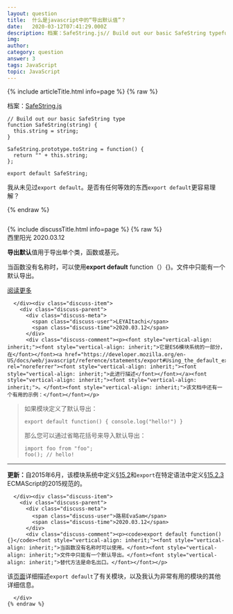 ```yaml
---
layout: question
title:  什么是javascript中的“导出默认值”？
date:   2020-03-12T07:41:29.000Z
description: 档案：SafeString.js// Build out our basic SafeString typefunction SafeString(...
img: 
author: 
category: question
answer: 3
tags: JavaScript
topic: JavaScript
---
```

<div class="article-root">
  <div class="article">
    {% include articleTitle.html info=page %}
    {% raw %}
    <div class="article-content"><p><font style="vertical-align: inherit;"><font style="vertical-align: inherit;">档案：</font></font><a href="https://github.com/wycats/handlebars.js/blob/583141de7cb61eb70eaa6b33c25f475f3048071b/lib/handlebars/safe-string.js" rel="noreferrer"><font style="vertical-align: inherit;"><font style="vertical-align: inherit;">SafeString.js</font></font></a></p>

<pre><code>// Build out our basic SafeString type<font></font>
function SafeString(string) {<font></font>
  this.string = string;<font></font>
}<font></font>
<font></font>
SafeString.prototype.toString = function() {<font></font>
  return "" + this.string;<font></font>
};<font></font>
<font></font>
export default SafeString;<font></font>
</code></pre>

<p><font style="vertical-align: inherit;"><font style="vertical-align: inherit;">我从未见过</font></font><code>export default</code><font style="vertical-align: inherit;"><font style="vertical-align: inherit;">。</font><font style="vertical-align: inherit;">是否有任何等效的东西</font></font><code>export default</code><font style="vertical-align: inherit;"><font style="vertical-align: inherit;">更容易理解？</font></font></p></div>
    {% endraw %}
  </div>
  <p style="height: 0;width:0;overflow: hidden;"> 第1074篇《什么是javascript中的“导出默认值”？》来自Winter(https://github.com/aiyld/aiyld.github.io)的站点</p>
  <div class="discuss-wrapper">
    {% include discussTitle.html info=page %}
    {% raw %}
    <div class="discuss-item">
        <div class="discuss-parent">
          <div class="discuss-meta">
            <span class="discuss-user">西里阳光</span>
            <span class="discuss-time">2020.03.12</span>
          </div>
          <div class="discuss-comment"><p><strong><font style="vertical-align: inherit;"><font style="vertical-align: inherit;">导出默认</font></font></strong><font style="vertical-align: inherit;"><font style="vertical-align: inherit;">值用于导出单个类，函数或基元。</font></font></p>

<p><strong><font style="vertical-align: inherit;"></font></strong><font style="vertical-align: inherit;"><font style="vertical-align: inherit;">当函数没有名称时，可以使用</font><strong><font style="vertical-align: inherit;">export default</font></strong><font style="vertical-align: inherit;"> function（）{}。</font><font style="vertical-align: inherit;">文件中只能有一个默认导出。</font></font></p>

<p><a href="https://nexladder.com/blog/export-default-in-javascript/" rel="nofollow noreferrer"><font style="vertical-align: inherit;"><font style="vertical-align: inherit;">阅读更多</font></font></a></p></div>
        </div>
        
      </div><div class="discuss-item">
        <div class="discuss-parent">
          <div class="discuss-meta">
            <span class="discuss-user">LEYAItachi</span>
            <span class="discuss-time">2020.03.12</span>
          </div>
          <div class="discuss-comment"><p><font style="vertical-align: inherit;"><font style="vertical-align: inherit;">它是ES6模块系统的一部分，在</font></font><a href="https://developer.mozilla.org/en-US/docs/web/javascript/reference/statements/export#Using_the_default_export" rel="noreferrer"><font style="vertical-align: inherit;"><font style="vertical-align: inherit;">此进行描述</font></font></a><font style="vertical-align: inherit;"><font style="vertical-align: inherit;">。</font><font style="vertical-align: inherit;">该文档中还有一个有用的示例：</font></font></p>

<blockquote>
  <p><font style="vertical-align: inherit;"><font style="vertical-align: inherit;">如果模块定义了默认导出：</font></font></p>

<pre><code>export default function() { console.log("hello!") }
</code></pre>
  
  <p><font style="vertical-align: inherit;"><font style="vertical-align: inherit;">那么您可以通过省略花括号来导入默认导出：</font></font></p>

<pre><code>import foo from "foo";<font></font>
foo(); // hello!<font></font>
</code></pre>
</blockquote>

<hr>

<p><strong><font style="vertical-align: inherit;"><font style="vertical-align: inherit;">更新：</font></font></strong><font style="vertical-align: inherit;"><font style="vertical-align: inherit;">自2015年6月，该模块系统中定义</font></font><a href="https://www.ecma-international.org/ecma-262/6.0/#sec-modules" rel="noreferrer"><font style="vertical-align: inherit;"><font style="vertical-align: inherit;">§15.2</font></font></a><font style="vertical-align: inherit;"><font style="vertical-align: inherit;">和</font></font><code>export</code><font style="vertical-align: inherit;"><font style="vertical-align: inherit;">在特定语法中定义</font></font><a href="https://www.ecma-international.org/ecma-262/6.0/#sec-exports" rel="noreferrer"><font style="vertical-align: inherit;"><font style="vertical-align: inherit;">§15.2.3</font></font></a><font style="vertical-align: inherit;"><font style="vertical-align: inherit;"> ECMAScript的2015规范的。</font></font></p></div>
        </div>
        
      </div><div class="discuss-item">
        <div class="discuss-parent">
          <div class="discuss-meta">
            <span class="discuss-user">路易EvaSam</span>
            <span class="discuss-time">2020.03.12</span>
          </div>
          <div class="discuss-comment"><p><code>export default function(){}</code><font style="vertical-align: inherit;"><font style="vertical-align: inherit;">当函数没有名称时可以使用。</font><font style="vertical-align: inherit;">文件中只能有一个默认导出。</font><font style="vertical-align: inherit;">替代方法是命名出口。</font></font></p>

<p><font style="vertical-align: inherit;"><font style="vertical-align: inherit;">该</font></font><a href="http://www.2ality.com/2014/09/es6-modules-final.html" rel="noreferrer"><font style="vertical-align: inherit;"><font style="vertical-align: inherit;">页面</font></font></a><font style="vertical-align: inherit;"><font style="vertical-align: inherit;">详细描述</font></font><code>export default</code><font style="vertical-align: inherit;"><font style="vertical-align: inherit;">了有关模块，以及我认为非常有用的模块的其他详细信息。</font></font></p></div>
        </div>
        
      </div>
    {% endraw %}
  </div>
<div>
